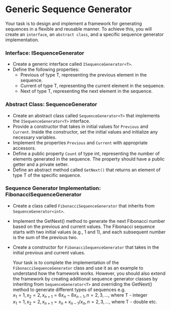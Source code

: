 # Generic Sequence Generator

Your task is to design and implement a framework for generating sequences in a flexible and reusable manner. To achieve this, you will create an `interface`, an `abstract class`, and a specific sequence generator implementation.

### Interface: ISequenceGenerator<T>

- Create a generic interface called `ISequenceGenerator<T>`.
- Define the following properties:
    - Previous of type T, representing the previous element in the sequence.
    - Current of type T, representing the current element in the sequence.
    - Next of type T, representing the next element in the sequence.

### Abstract Class: SequenceGenerator<T>

- Create an abstract class called `SequenceGenerator<T>` that implements the `ISequenceGenerator<T>` interface.
- Provide a constructor that takes in initial values for `Previous` and `Current`. Inside the constructor, set the initial values and initialize any necessary variables.
- Implement the properties `Previous` and `Current` with appropriate accessors.
- Define a public property `Count` of type int, representing the number of elements generated in the sequence. The property should have a public getter and a private setter.
- Define an abstract method called `GetNext()` that returns an element of type T of the specific sequence.

### Sequence Generator Implementation: FibonacciSequenceGenerator

- Create a class called `FibonacciSequenceGenerator` that inherits from `SequenceGenerator<int>`.
- Implement the GetNext() method to generate the next Fibonacci number based on the previous and current values. The Fibonacci sequence starts with two initial values (e.g., 1 and 1), and each subsequent number is the sum of the previous two.
- Create a constructor for `FibonacciSequenceGenerator` that takes in the initial previous and current values.

    Your task is to complete the implementation of the `FibonacciSequenceGenerator` class and use it as an example to understand how the framework works. However, you should also extend the framework by creating additional sequence generator classes by inheriting from `SequenceGenerator<T>` and overriding the GetNext() method to generate different types of sequences e.g.  
        $`x_1 = 1, x_2 = 2, x_{n + 1} = 6 x_n - 8 x_{n - 1}, n = 2, 3, ... ,`$ where T - integer    
        $`x_1 = 1, x_2 = 2, x_{n + 1} = x_n +  x_{n - 1} / x_{n}, n = 2, 3, ...,`$ where T - double 
etc.
